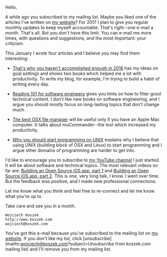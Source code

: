 Hello,

A while ago you subscribed to my mailing list. Maybe you liked one of the
articles I've written on [my website](http://www.koszek.com)?  For 2017 I
plan to give you regular monthly updates to keep myself accountable. That's
right--one e-mail a month. That's all. But you don't have this limit. You
can e-mail me more times, with questions and suggestions, and the most
important: your criticism.

This January I wrote four articles and I believe you may find them
interesting:

- [That's why you haven't accomplished enough in 2016](http://www.koszek.com/blog/2017/01/02/thats-why-you-havent-accomplished-enough-in-2016/)
  has my ideas on goal settings and shows two books which helped me a lot
  with productivity. To write my blog, for example, I'm trying to build a
  habit of writing every day.

- [Reading 101 for software engineers](http://www.koszek.com/blog/2017/01/17/reading-for-software-engineers/)
  gives you hints on how to filter good technical content. I don't like new
  books on software engineering, and I argue you should mostly focus on
  long-lasting topics that don't change much.

- [The best OSX file manager](http://www.koszek.com/blog/2017/01/18/the-best-osx-file-manager/)
  will be useful only if you have an Apple Mac computer. It talks about
  muCommander--the tool which increased my productivity.

- [Why you should start programming on UNIX](http://www.koszek.com/blog/2017/01/28/why-you-should-start-programming-on-unix/)
  explains why I believe that using UNIX (building block of OSX and Linux)
  to start programming and I argue other domains of programming are harder
  to get into.

I'd like to encourage you to subscribe to [my YouTube
channel](https://www.youtube.com/user/wkoszek) I just started. It will be
about software and technical topics. The most relevant videos so far are:
[Building an Open Source iOS app, part 1](https://www.youtube.com/watch?v=zY6YDXyF6ks&t=726s) and
[Building an Open Source iOS app, part 2](https://www.youtube.com/watch?v=gE49zGSFcio&t=46s).
This is one, very long talk, I know. I went over time. But the feedback was positive, and I
made new professional connections.

Let me know what you think and feel free to re-connect and let me know what
you're up to.

Take care and see you in a month.

	Wojciech Koszek
	http://www.koszek.com
	wojciech@koszek.com

You've got this e-mail because you've subscribed to the mailing list on
[my website](http://www.koszek.com). If you don't like my list, click 
[unsubscribe](mailto:wojciech@koszek.com?subject=Unsubscribe from koszek.com mailing list)
and I'll remove you from my mailing list.
